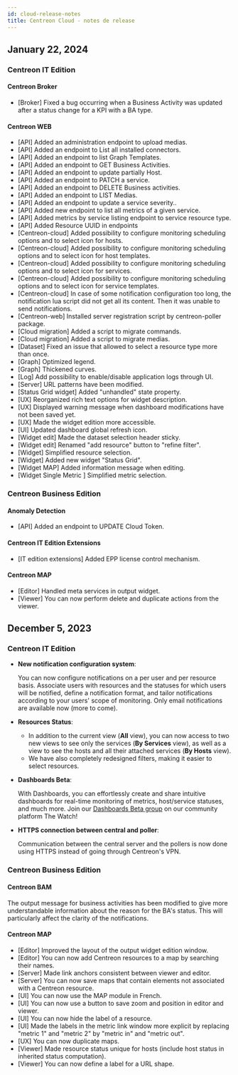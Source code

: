 ```yaml
---
id: cloud-release-notes
title: Centreon Cloud - notes de release
---
```


## January 22, 2024

### Centreon IT Edition

#### Centreon Broker

- [Broker] Fixed a bug occurring when a Business Activity was updated after a status change for a KPI with a BA type.

#### Centreon WEB

- [API] Added an administration endpoint to upload medias.
- [API] Added an endpoint to List all installed connectors.
- [API] Added an endpoint to list Graph Templates.
- [API] Added an endpoint to GET Business Activities.
- [API] Added an endpoint to update partially Host.
- [API] Added an endpoint to PATCH a service.
- [API] Added an endpoint to DELETE Business activities.
- [API] Added an endpoint to LIST Medias.
- [API] Added an endpoint to update a service severity..
- [API] Added new endpoint to list all metrics of a given service.
- [API] Added metrics by service listing endpoint to service resource type.
- [API] Added Resource UUID in endpoints
- [Centreon-cloud] Added possibility to configure monitoring scheduling options and to select icon for hosts.
- [Centreon-cloud] Added possibility to configure monitoring scheduling options and to select icon for host templates.
- [Centreon-cloud] Added possibility to configure monitoring scheduling options and to select icon for services.
- [Centreon-cloud] Added possibility to configure monitoring scheduling options and to select icon for service templates.
- [Centreon-cloud] In case of some notification configuration too long, the notification lua script did not get all its content. Then it was unable to send notifications.
- [Centreon-web] Installed server registration script by centreon-poller package.
- [Cloud migration] Added a script to migrate commands.
- [Cloud migration] Added a script to migrate medias.
- [Dataset] Fixed an issue that allowed to select a resource type more than once.
- [Graph] Optimized legend.
- [Graph] Thickened curves.
- [Log] Add possibility to enable/disable application logs through UI.
- [Server] URL patterns have been modified.
- [Status Grid widget] Added "unhandled" state property.
- [UX] Reorganized rich text options for widget description.
- [UX] Displayed warning message when dashboard modifications have not been saved yet.
- [UX] Made the widget edition more accessible.
- [UI] Updated dashboard global refresh icon.
- [Widget edit] Made the dataset selection header sticky.
- [Widget edit] Renamed "add resource" button to "refine filter".
- [Widget] Simplified resource selection.
- [Widget] Added new widget "Status Grid".
- [Widget MAP] Added information message when editing.
- [Widget Single Metric ] Simplified metric selection.

### Centreon Business Edition

#### Anomaly Detection

- [API] Added an endpoint to UPDATE Cloud Token.

#### Centreon IT Edition Extensions

- [IT edition extensions] Added EPP license control mechanism.

#### Centreon MAP

- [Editor] Handled meta services in output widget.
- [Viewer] You can now perform delete and duplicate actions from the viewer.

## December 5, 2023

### Centreon IT Edition

* **New notification configuration system**:

   You can now configure notifications on a per user and per resource basis.
Associate users with resources and the statuses for which users will be notified, define a notification format, and tailor notifications according to your users' scope of monitoring. Only email notifications are available now (more to come).

* **Resources Status**:

   - In addition to the current view (**All** view), you can now access to two new views to see only the services (**By Services** view), as well as a view to see the hosts and all their attached services (**By Hosts** view).
   - We have also completely redesigned filters, making it easier to select resources.

* **Dashboards Beta**:

   With Dashboards, you can effortlessly create and share intuitive dashboards for real-time monitoring of metrics, host/service statuses, and much more. Join our [Dashboards Beta group](https://thewatch.centreon.com/groups/centreon-dashboards-beta-59) on our community platform The Watch!

* **HTTPS connection between central and poller**:

   Communication between the central server and the pollers is now done using HTTPS instead of going through Centreon's VPN.

### Centreon Business Edition

#### Centreon BAM

The output message for business activities has been modified to give more understandable information about the reason for the BA's status. This will particularly affect the clarity of the notifications.

#### Centreon MAP

- [Editor] Improved the layout of the output widget edition window.
- [Editor] You can now add Centreon resources to a map by searching their names.
- [Server] Made link anchors consistent between viewer and editor.
- [Server] You can now save maps that contain elements not associated with a Centreon resource.
- [UI] You can now use the MAP module in French.
- [UI] You can now use a button to save zoom and position in editor and viewer.
- [UI] You can now hide the label of a resource.
- [UI] Made the labels in the metric link window more explicit by replacing "metric 1" and "metric 2" by "metric in" and "metric out".
- [UX] You can now duplicate maps.
- [Viewer] Made resource status unique for hosts (include host status in inherited status computation).
- [Viewer] You can now define a label for a URL shape.

